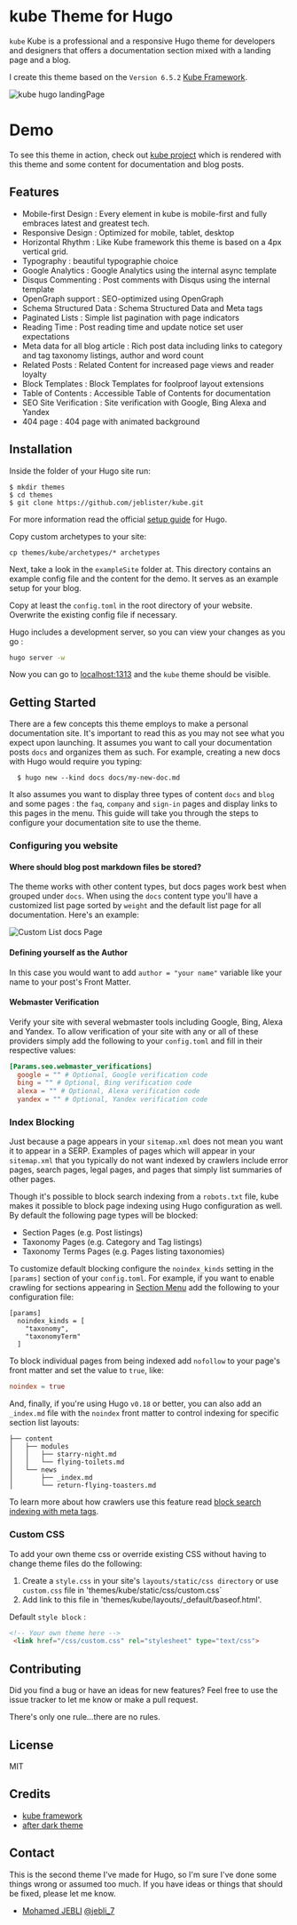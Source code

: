 # kube Theme for Hugo

`kube` Kube is a professional  and a responsive Hugo theme for developers and designers that offers a documentation section mixed with a landing page and a blog.

I create this theme  based on the `Version 6.5.2` [Kube Framework](https://imperavi.com/kube/). 

![kube hugo landingPage](https://cldup.com/RjWtdJZNae.png)

# Demo

To see this theme in action, check out [kube project](http://kube.elemnts.org) which is rendered with this theme and some content for documentation and blog posts.

## Features

- Mobile-first Design : Every element in kube is mobile-first and fully embraces latest and greatest tech.
- Responsive Design : Optimized for mobile, tablet, desktop
- Horizontal Rhythm : Like Kube framework this theme is based on a 4px vertical grid.
- Typography : beautiful typographie choice
- Google Analytics : Google Analytics using the internal async template
- Disqus Commenting : Post comments with Disqus using the internal template
- OpenGraph support : SEO-optimized using OpenGraph
- Schema Structured Data : Schema Structured Data and Meta tags
- Paginated Lists : Simple list pagination with page indicators
- Reading Time : Post reading time and update notice set user expectations
- Meta data for all blog article : Rich post data including links to category and tag taxonomy listings, author and word count
- Related Posts : Related Content for increased page views and reader loyalty
- Block Templates : Block Templates for foolproof layout extensions
- Table of Contents : Accessible Table of Contents for documentation
- SEO Site Verification : Site verification with Google, Bing Alexa and Yandex
- 404 page : 404 page with animated background

## Installation

Inside the folder of your Hugo site run:

    $ mkdir themes
    $ cd themes
    $ git clone https://github.com/jeblister/kube.git

For more information read the official [setup guide](//gohugo.io/overview/installing/) for Hugo.


Copy custom archetypes to your site:

```shell
cp themes/kube/archetypes/* archetypes
```


Next, take a look in the `exampleSite` folder at. This directory contains an example config file and the content for the demo. It serves as an example setup for your blog. 

Copy at least the `config.toml` in the root directory of your website. Overwrite the existing config file if necessary. 

Hugo includes a development server, so you can view your changes as you go :

``` sh
hugo server -w
```

Now you can go to [localhost:1313](http://localhost:1313) and the `kube`
theme should be visible.


## Getting Started

There are a few concepts this theme employs to make a personal documentation site. It's important to read this as you may not see what you expect upon launching. It assumes you want to call your documentation posts `docs` and organizes them as such. For example, creating a new docs with Hugo would require you typing:

```
  $ hugo new --kind docs docs/my-new-doc.md

```

It also assumes you want to display three types of content `docs` and `blog` and some pages : the `faq`, `company` and `sign-in` pages and display links to this pages in the menu. This guide will take you through the steps to configure your documentation site to use the theme.

### Configuring you website

#### Where should blog post markdown files be stored?

The theme works with other content types, but docs pages work best when grouped under `docs`. When using the `docs` content type you'll have a customized list page sorted by `weight` and the default list page for all documentation. Here's an example:

![Custom List docs Page](https://cldup.com/8k1nU8TLuU.png)



#### Defining yourself as the Author

In this case you would want to add `author = "your name"` variable like your name to your post's Front Matter.


#### Webmaster Verification

Verify your site with several webmaster tools including Google, Bing, Alexa and Yandex. To allow verification of your site with any or all of these providers simply add the following to your `config.toml` and fill in their respective values:

```toml
[Params.seo.webmaster_verifications]
  google = "" # Optional, Google verification code
  bing = "" # Optional, Bing verification code
  alexa = "" # Optional, Alexa verification code
  yandex = "" # Optional, Yandex verification code
```

### Index Blocking

Just because a page appears in your `sitemap.xml` does not mean you want it to appear in a SERP. Examples of pages which will appear in your `sitemap.xml` that you typically do not want indexed by crawlers include error pages, search pages, legal pages, and pages that simply list summaries of other pages.

Though it's possible to block search indexing from a `robots.txt` file, kube makes it possible to block page indexing using Hugo configuration as well. By default the following page types will be blocked:

- Section Pages (e.g. Post listings)
- Taxonomy Pages (e.g. Category and Tag listings)
- Taxonomy Terms Pages (e.g. Pages listing taxonomies)

To customize default blocking configure the `noindex_kinds` setting in the `[params]` section of your `config.toml`. For example, if you want to enable crawling for sections appearing in [Section Menu](#adding-a-section-menu) add the following to your configuration file:

```
[params]
  noindex_kinds = [
    "taxonomy",
    "taxonomyTerm"
  ]
```

To block individual pages from being indexed add `nofollow` to your page's front matter and set the value to `true`, like:

```toml
noindex = true
```

And, finally, if you're using Hugo `v0.18` or better, you can also add an `_index.md` file with the `noindex` front matter to control indexing for specific section list layouts:

```shell
├── content
│   ├── modules
│   │   ├── starry-night.md
│   │   └── flying-toilets.md
│   └── news
│       ├── _index.md
│       └── return-flying-toasters.md
```

To learn more about how crawlers use this feature read [block search indexing with meta tags](https://support.google.com/webmasters/answer/93710).

### Custom CSS

To add your own theme css or override existing CSS without having to change theme files do the following:

1. Create a `style.css` in your site's `layouts/static/css directory` or use `custom.css` file in 'themes/kube/static/css/custom.css`
1. Add link to this file in 'themes/kube/layouts/_default/baseof.html'.

Default `style block` :

```html
<!-- Your own theme here -->
 <link href="/css/custom.css" rel="stylesheet" type="text/css">

```


## Contributing

Did you find a bug or have an ideas for new features? Feel free to use the issue tracker to let me know or make a pull request.

There's only one rule...there are no rules.

## License

MIT

## Credits

- [kube framework](https://imperavi.com/kube/)
- [after dark theme](https://github.com/comfusion/after-dark)

## Contact

This is the second theme I've made for Hugo, so I'm sure I've done some things wrong or assumed too much. If you have ideas or things that should be fixed, please let me know.

- [Mohamed JEBLI](http://about.elemnts.org/) [@jebli_7](http://twitter.com/jebli_7)
